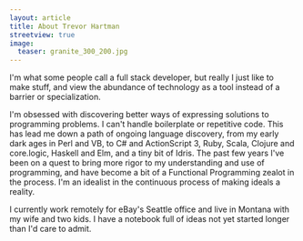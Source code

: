 ```yaml
---
layout: article
title: About Trevor Hartman
streetview: true
image:
  teaser: granite_300_200.jpg
---
```


I'm what some people call a full stack developer, but really I just like to make
stuff, and view the abundance of technology as a tool instead of a barrier or
specialization.

I'm obsessed with discovering better ways of expressing solutions to programming
problems. I can't handle boilerplate or repetitive code. This has lead me down a
path of ongoing language discovery, from my early dark ages in Perl and VB, to
C# and ActionScript 3, Ruby, Scala, Clojure and core.logic, Haskell and Elm, and
a tiny bit of Idris. The past few years I've been on a quest to bring more rigor
to my understanding and use of programming, and have become a bit of a
Functional Programming zealot in the process. I'm an idealist in the continuous
process of making ideals a reality.

I currently work remotely for eBay's Seattle office and live in Montana with my
wife and two kids. I have a notebook full of ideas not yet started longer than
I'd care to admit.
